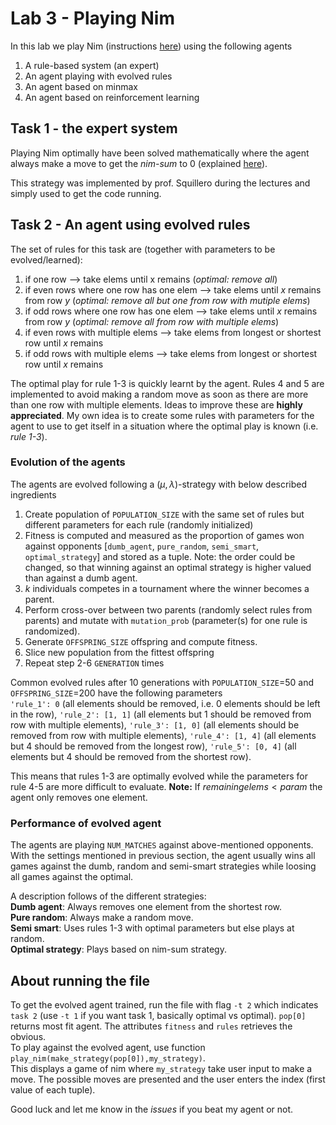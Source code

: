 # Lab 3 - Playing Nim
In this lab we play Nim (instructions [here](https://en.wikipedia.org/wiki/Nim)) using the following agents

1. A rule-based system (an expert)
2. An agent playing with evolved rules
3. An agent based on minmax
4. An agent based on reinforcement learning

## Task 1 - the expert system
Playing Nim optimally have been solved mathematically where the agent always make a move to get the *nim-sum* to 0 (explained [here](https://en.wikipedia.org/wiki/Nim#Mathematical_theory)).

This strategy was implemented by prof. Squillero during the lectures and simply used to get the code running. 

## Task 2 - An agent using evolved rules
The set of rules for this task are (together with parameters to be evolved/learned):
1. if one row --> take elems until x remains (*optimal: remove all*) 
2. if even rows where one row has one elem --> take elems until $x$ remains from row $y$ (*optimal: remove all but one from row with mutiple elems*)
3. if odd rows where one row has one elem --> take elems until $x$ remains from row $y$ (*optimal: remove all from row with multiple elems*)
4. if even rows with multiple elems --> take elems from longest or shortest row until $x$ remains
5. if odd rows with multiple elems --> take elems from longest or shortest row until $x$ remains 

The optimal play for rule 1-3 is quickly learnt by the agent. 
Rules 4 and 5 are implemented to avoid making a random move as soon as there are more than one row with multiple elements.
Ideas to improve these are **highly appreciated**. 
My own idea is to create some rules with parameters for the agent to use to get itself in a situation where the optimal play is known (i.e. *rule 1-3*).

### Evolution of the agents
The agents are evolved following a $(\mu, \lambda)$-strategy with below described ingredients
1. Create population of `POPULATION_SIZE` with the same set of rules but different parameters for each rule (randomly initialized)
2. Fitness is computed and measured as the proportion of games won against opponents [`dumb_agent`, `pure_random`, `semi_smart`, `optimal_strategy`] and stored as a tuple. Note: the order could be changed, so that winning against an optimal strategy is higher valued than against a dumb agent.
3. $k$ individuals competes in a tournament where the winner becomes a parent. 
4. Perform cross-over between two parents (randomly select rules from parents) and mutate with `mutation_prob` (parameter(s) for one rule is randomized). 
5. Generate `OFFSPRING_SIZE` offspring and compute fitness.
6. Slice new population from the fittest offspring
7. Repeat step 2-6 `GENERATION` times

Common evolved rules after 10 generations with `POPULATION_SIZE`=50 and `OFFSPRING_SIZE`=200 have the following parameters  
`'rule_1': 0` (all elements should be removed, i.e. 0 elements should be left in the row),
`'rule_2': [1, 1]`  (all elements but 1 should be removed from row with multiple elements),
`'rule_3': [1, 0]`  (all elements should be removed from row with multiple elements),
`'rule_4': [1, 4]`  (all elements but 4 should be removed from the longest row),
`'rule_5': [0, 4]` (all elements but 4 should be removed from the shortest row).

This means that rules 1-3 are optimally evolved while the parameters for rule 4-5 are more difficult to evaluate. 
**Note:** If $remaining elems < param$ the agent only removes one element.

### Performance of evolved agent
The agents are playing `NUM_MATCHES` against above-mentioned opponents. 
With the settings mentioned in previous section, the agent usually wins all games against the dumb, random and semi-smart strategies while loosing all games against the optimal.

A description follows of the different strategies:  
**Dumb agent**: Always removes one element from the shortest row.  
**Pure random**: Always make a random move.  
**Semi smart**: Uses rules 1-3 with optimal parameters but else plays at random.  
**Optimal strategy**: Plays based on nim-sum strategy.

## About running the file 
To get the evolved agent trained, run the file with flag `-t 2` which indicates `task 2` (use `-t 1` if you want task 1, basically optimal vs optimal).
`pop[0]` returns most fit agent.
The attributes `fitness` and `rules` retrieves the obvious.  
To play against the evolved agent, use function `play_nim(make_strategy(pop[0]),my_strategy)`.  
This displays a game of nim where `my_strategy` take user input to make a move. 
The possible moves are presented and the user enters the index (first value of each tuple). 

Good luck and let me know in the *issues* if you beat my agent or not.   




